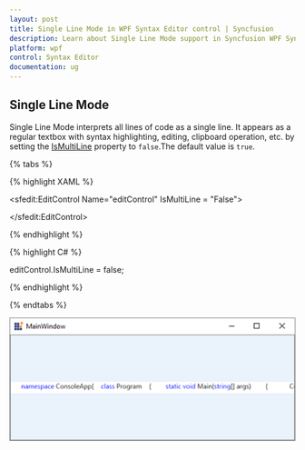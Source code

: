 ```yaml
---
layout: post
title: Single Line Mode in WPF Syntax Editor control | Syncfusion
description: Learn about Single Line Mode support in Syncfusion WPF Syntax Editor control and more.
platform: wpf
control: Syntax Editor
documentation: ug
---
```


## Single Line Mode

Single Line Mode interprets all lines of code as a single line. It appears as a regular textbox with syntax highlighting, editing, clipboard operation, etc. by setting the [IsMultiLine](https://help.syncfusion.com/cr/wpf/Syncfusion.Windows.Edit.EditControl.html#Syncfusion_Windows_Edit_EditControl_IsMultiLine) property to `false`.The default value is `true`.

{% tabs %}

{% highlight XAML %}

<sfedit:EditControl Name="editControl" IsMultiLine = "False">

</sfedit:EditControl>




{% endhighlight %}

{% highlight C# %}

editControl.IsMultiLine = false;

{% endhighlight %}

{% endtabs %}

![Single Line Mode enabled in Syntax Editor](Single-Line-Mode_images\Single-Line-Mode_img1.png)


